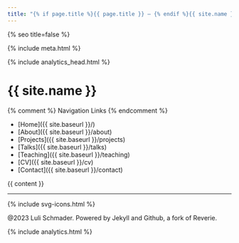 ```yaml
---
title: "{% if page.title %}{{ page.title }} – {% endif %}{{ site.name }} – {{ site.description }}"
---
```


{% seo title=false %}

{% include meta.html %}

[//]: # (Stylesheets)
[//]: # (-----------------------------------------------------------------------)
[//]: # (Primary Stylesheet)
[//]: # (-----------------------------------------------------------------------)
<link rel="stylesheet" type="text/css" href="{{ site.baseurl }}/assets/style.css" />

[//]: # (Alternate Stylesheet)
[//]: # (-----------------------------------------------------------------------)
<link rel="alternate" type="application/rss+xml" title="{{ site.name }} - {{ site.description }}" href="{{ site.baseurl }}/feed.xml" />

[//]: # (Canonical URL)
[//]: # (-----------------------------------------------------------------------)
<link rel="canonical" href="{{ site.url }}{{ page.url }}" />

[//]: # (Theme Color)
[//]: # (-----------------------------------------------------------------------)
<meta name="theme-color" content="#000000">

[//]: # (Favicon)
[//]: # (-----------------------------------------------------------------------)
<link rel="icon" type="image/png" sizes="32x32" href="{{ site.baseurl }}/images/favicon-32x32.png">

{% include analytics_head.html %}

# {{ site.name }}

{% comment %}
Navigation Links
{% endcomment %}

* [Home]({{ site.baseurl }}/)
* [About]({{ site.baseurl }}/about)
* [Projects]({{ site.baseurl }}/projects)
* [Talks]({{ site.baseurl }}/talks)
* [Teaching]({{ site.baseurl }}/teaching)
* [CV]({{ site.baseurl }}/cv)
* [Contact]({{ site.baseurl }}/contact)

{{ content }}

---

[//]: # (Footer)
[//]: # (-----------------------------------------------------------------------)
[//]: # (SVG Icons)
[//]: # (-----------------------------------------------------------------------)
{% include svg-icons.html %}

@2023 Luli Schmader. Powered by Jekyll and Github, a fork of Reverie.

{% include analytics.html %}
